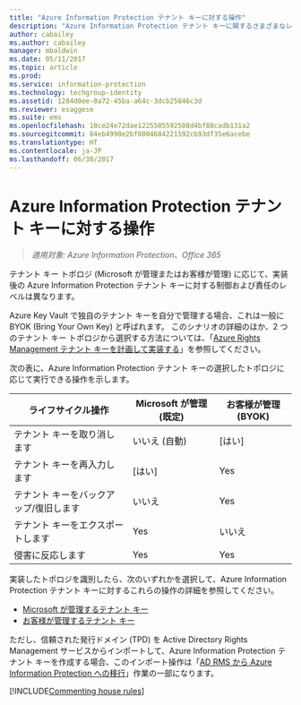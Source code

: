 ```yaml
---
title: "Azure Information Protection テナント キーに対する操作"
description: "Azure Information Protection テナント キーに関するさまざまなレベルの制御および責任について確認してください。"
author: cabailey
ms.author: cabailey
manager: mbaldwin
ms.date: 05/11/2017
ms.topic: article
ms.prod: 
ms.service: information-protection
ms.technology: techgroup-identity
ms.assetid: 1284d0ee-0a72-45ba-a64c-3dcb25846c3d
ms.reviewer: esaggese
ms.suite: ems
ms.openlocfilehash: 10ce24e72dae1225505592508d4bf88cadb131a2
ms.sourcegitcommit: 04eb4990e2bf0004684221592cb93df35e6acebe
ms.translationtype: HT
ms.contentlocale: ja-JP
ms.lasthandoff: 06/30/2017
---
```

# <a name="operations-for-your-azure-information-protection-tenant-key"></a>Azure Information Protection テナント キーに対する操作

>*適用対象: Azure Information Protection、Office 365*

テナント キー トポロジ (Microsoft が管理またはお客様が管理) に応じて、実装後の Azure Information Protection テナント キーに対する制御および責任のレベルは異なります。

Azure Key Vault で独自のテナント キーを自分で管理する場合、これは一般に BYOK (Bring Your Own Key) と呼ばれます。 このシナリオの詳細のほか、2 つのテナント キー トポロジから選択する方法については、「[Azure Rights Management テナント キーを計画して実装する](../plan-design/plan-implement-tenant-key.md)」を参照してください。

次の表に、Azure Information Protection テナント キーの選択したトポロジに応じて実行できる操作を示します。

|ライフサイクル操作|Microsoft が管理 (既定)|お客様が管理 (BYOK)|
|-----------------------|-------------------------------|---------------------------|
|テナント キーを取り消します|いいえ (自動)|[はい]|
|テナント キーを再入力します|[はい]|Yes|
|テナント キーをバックアップ/復旧します|いいえ|Yes|
|テナント キーをエクスポートします|Yes|いいえ|
|侵害に反応します|Yes|Yes|

実装したトポロジを識別したら、次のいずれかを選択して、Azure Information Protection テナント キーに対するこれらの操作の詳細を参照してください。

- [Microsoft が管理するテナント キー](operations-microsoft-managed-tenant-key.md)
- [お客様が管理するテナント キー](operations-customer-managed-tenant-key.md)

ただし、信頼された発行ドメイン (TPD) を Active Directory Rights Management サービスからインポートして、Azure Information Protection テナント キーを作成する場合、このインポート操作は「[AD RMS から Azure Information Protection への移行](../plan-design/migrate-from-ad-rms-to-azure-rms.md)」作業の一部になります。  

[!INCLUDE[Commenting house rules](../includes/houserules.md)]
